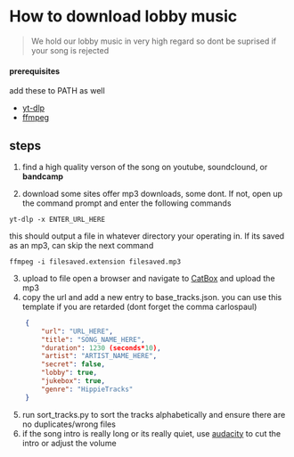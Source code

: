 # How to download lobby music
>We hold our lobby music in very high regard so dont be suprised if your song is rejected
#### prerequisites
add these to PATH as well
- [yt-dlp](https://github.com/yt-dlp/yt-dlp)
- [ffmpeg](https://ffmpeg.org/)
## steps
1. find a high quality verson of the song on youtube, soundclound, or **bandcamp**

2. download some sites offer mp3 downloads, some dont. If not, open up the command prompt and enter the following commands

`yt-dlp -x ENTER_URL_HERE`

this should output a file in whatever directory your operating in. If its saved as an mp3, can skip the next command

`ffmpeg -i filesaved.extension filesaved.mp3`

3. upload to file open a browser and navigate to [CatBox](https://catbox.moe/) and upload the mp3
4. copy the url and add a new entry to base_tracks.json.
you can use this template if you are retarded (dont forget the comma carlospaul)
```json
	{
		"url": "URL_HERE",
		"title": "SONG_NAME_HERE",
		"duration": 1230 (seconds*10),
		"artist": "ARTIST_NAME_HERE",
		"secret": false,
		"lobby": true,
		"jukebox": true,
		"genre": "HippieTracks"
	}
```
5. run sort_tracks.py to sort the tracks alphabetically and ensure there are no duplicates/wrong files
6.  if the song intro is really long or its really quiet, use [audacity](https://github.com/audacity/audacity) to cut the intro or adjust the volume

